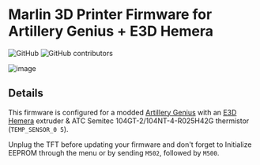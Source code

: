 # Marlin 3D Printer Firmware for Artillery Genius + E3D Hemera

![GitHub](https://img.shields.io/github/license/marlinfirmware/marlin.svg)
![GitHub contributors](https://img.shields.io/github/contributors/marlinfirmware/marlin.svg)

![image](https://user-images.githubusercontent.com/13375512/71486111-93373500-27c9-11ea-91d7-b02ddf127482.png)

## Details

This firmware is configured for a modded [Artillery Genius](https://www.aliexpress.com/item/4000245221544.html) with an [E3D Hemera](https://e3d-online.com/e3d-hemera) extruder & ATC Semitec 104GT-2/104NT-4-R025H42G thermistor (`TEMP_SENSOR_0 5`).

Unplug the TFT before updating your firmware and don't forget to Initialize EEPROM through the menu or by sending `M502`, followed by `M500`.